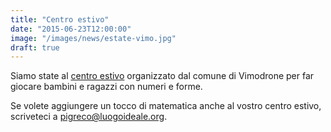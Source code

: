 ```yaml
---
title: "Centro estivo"
date: "2015-06-23T12:00:00"
image: "/images/news/estate-vimo.jpg"
draft: true
---
```


Siamo state al [centro estivo][2] organizzato dal comune di Vimodrone per far giocare bambini e ragazzi con numeri e forme.

Se volete aggiungere un tocco di matematica anche al vostro centro estivo, scriveteci a [pigreco@luogoideale.org][1].

[1]: mailto:pigreco@luogoideale.org
[2]: http://www.comune.vimodrone.milano.it/po/mostra_news.php?id=671&area=H
